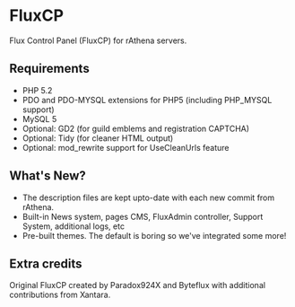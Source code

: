 FluxCP
======

Flux Control Panel (FluxCP) for rAthena servers.

Requirements
---------
* PHP 5.2
* PDO and PDO-MYSQL extensions for PHP5 (including PHP_MYSQL support)
* MySQL 5
* Optional: GD2 (for guild emblems and registration CAPTCHA)
* Optional: Tidy (for cleaner HTML output)
* Optional: mod_rewrite support for UseCleanUrls feature


What's New?
---------
* The description files are kept upto-date with each new commit from rAthena.
* Built-in News system, pages CMS, FluxAdmin controller, Support System, additional logs, etc
* Pre-built themes. The default is boring so we've integrated some more!


Extra credits
---------
Original FluxCP created by Paradox924X and Byteflux with additional contributions from Xantara.